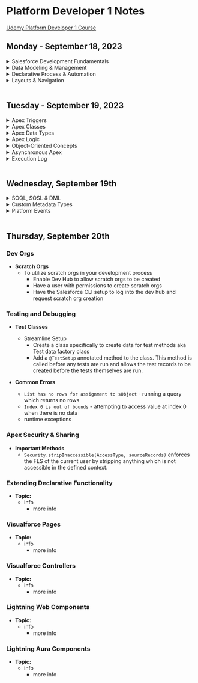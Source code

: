 # Platform Developer 1 Notes

[Udemy Platform Developer 1 Course](https://bah.udemy.com/course/salesforce-developer/learn/lecture/34602170#overview)

<be>

## Monday - September 18, 2023

<details>
	<summary>Salesforce Development Fundamentals</summary>

- **Multi-tenant Environment Considerations:**
  - Unique URL for each environment
  - Governor limits on every user and every Salesforce org
      - Data retrieval, creation and manipulation
      - API limits
      - https://developer.salesforce.com/docs/atlas.en-us.apexcode.meta/apexcode/apex_gov_limits.htm

- **Model View Controller Architecture:**
  - Model: where data is saved
      - Custom and standard objects and fields
  - View: how data is visualized
      - UI, page layout, Visualforce pages, apps, tabs, LWC, css, images
  - Controller: how data is manipulated/logic
      - Custom Apex and Javascript, flows, processes, workflow rules, email alerts

</details>

<details>
	<summary>Data Modeling & Management</summary>
	
- **Relationships**
  - Master-detail
    - Creates a special type of parent-child relationship between this object **(the child, or "detail")** and another object (the parent, or "master") where:
      - The relationship field is required on all detail records.
      - The ownership and sharing of a detail record are determined by the master record.
      - When a user deletes the master record, all detail records are deleted.
      - You can create **rollup summary fields on the *master* record** to summarize the detail records.
    - The relationship field allows users to click on a lookup icon **on the child** to select a value from a popup list. The master object is the source of the values in the list.
  - Lookup
    - Creates a relationship that links this object to another object.
    - The relationship field allows users to click on a lookup icon **on the child** to select a value from a popup list. The other object is the source of the values in the list.  
  - Junction
    - Custom **child** object with two master-detail fields. The child object inherits ownership and sharing of the first master detail created on the child object.

- **Security**
  - Object & Field Access
    - Profile
    - Permission Sets & Permission Set Groups 
  -  Record Access
      - OWD (private, public read-only, public read/write, controlled by parent)
      - Sharing Rules & Role Hierarchy
   
- **Data Imports & Exports**
  - Data Import Wizard
    - Standard Actions: add new records, update existing records, or both
    - Max: 50,000 records
    - File Type: CSV
    - Match Salesforce ID or Name
  - Data Export Service
    - Export now or schedule monthly export
  - Apex Data Loader
    - Standard Actions: insert, update, upsert, delete, export, export all
    - Max: 5,000,000 records
    - File Type: CSV
    - Match by Salesforce ID

</details>

<details>
	<summary>Declarative Process & Automation</summary>

- **Flows**
  - Screen
  - Schedule-Triggered
    - once, daily, weekly
  - Record-Triggered
    -  Fast Field Updates: before the record is saved
    -  Actions & Related Records: after the record is saved
  - Platform Event-Trigger
  - Autolaunched

 - **Save Order of Execution**
  1. System Validation
  2. Before Save Flows
  3. Before Triggers
  4. System Validation (again) and Custom Validation Rules
  5. Duplicate Rules
  6. *Record is saved to the database but doesn’t commit yet*
  7. After Triggers
  8. Assignment Rules
  9. Auto-response Rules
  10. Workflow Rules
  11. *System validation and Apex triggers will fire again if a workflow rules updates a field.*
  12. Escalation Rules
  13. Flow Automation
  14. After Save Flows
  15. Commit all DML operations to the database
      - https://developer.salesforce.com/docs/atlas.en-us.apexcode.meta/apexcode/apex_triggers_order_of_execution.htm

</details>

<details>
	<summary>Layouts & Navigation</summary>

- **Page Layout**
  - Fields Visibility & Order for record type
  - Related Lists
  - Quick Actions & Buttons
 
- **Flexipage** 
  - Tab Order
  - Component Visibility
  - Components: Screen-flow, Chatter, Highlight Panel, List View, Path, Record Detail, Related Lists, Custom LWC, etc.

</details>

<br>

## Tuesday - September 19, 2023

<details>
	<summary>Apex Triggers</summary>
    
- **Trigger Syntax**
  ```apex
  trigger TriggerName on sObjectName (trigger_event_context) {
  
      // Trigger.New is a list of records that were just created
      // Trigger.Old provides the old version of sObjects before they were updated in update triggers or a list of deleted sObjects in delete triggers
      // include logic in handler class and methods so the trigger class is logic-less
  
      HandlerClass.handlerMethod(Trigger.New);
  }
  ```
  
- **Trigger Event Context**

  - ```before insert```, ```before update```, ```before delete```
  	- no update needed since record has not been committed to database
   
  - ```after insert```, ```after update```, ```after delete```, ```after undelete```
  	- need updated since record has already been committed to database

- **Context Variables**
  - ```Trigger.New``` returns a list of the new versions of the sObject records
  	- available in ```insert```, ```update```, ```undelete```
   	- records can only be modified in ```before``` triggers
      
  - ```Trigger.newMap``` returns new map of IDs to the new versions of the sObject records
	- available in ```before insert```,```after insert```,```after update```,```after undelete```
    
  - ```Trigger.Old``` returns a list of the old versions of the sObject records
  	- available in ```update``` and ```delete``` triggers
     
   - ```Trigger.oldMap``` returns map of IDs to the old versions of the sObject records
   		- available in ```update``` and ```delete``` triggers 


- **Best Practices**
  - Only use triggers if no declarative options work
  - Use only one trigger per object.
  	- You can then use context-specific handler methods within triggers to create logic-less triggers
  - Control triggers with declarative functionality.
  	- Allow admins to access custom metadata or custom setting that  can turn triggers on/off.
</details>
	
<details>
	<summary>Apex Classes</summary>
     
- **Class Definition Syntax**
  ```apex
  // Access Modifiers:
  private | public | global

  // Interface:
  [ virtual | abstract ]

  // Sharing Context: with sharing specifies the sharing rules for the current user to be taken into account for a class
  [ with sharing | without sharing]

  // Implements an interface
  // Extends this class with the functionality of another class
  class ClassName [implements InterfaceNameList] [extends ClassName2] { ... }
  ```
  
- **Class Capabilities**
   - Can be used to create 
  	- Trigger Handlers
   	- Controllers for LWC and Visualforce
   	- Invokable methods for flows and process builder to call
   	- Web services methods for external services to call
 
- **Method Definition Syntax**
  ```apex
  [public | private | protected | global] [override] [static] [ data_type | void ] method_name(input parameters) {
	// The body of the method
  	return;
  }
  ```
- **Access Modifiers and Key Words**
	- global: Can be accessed by any code in your salesforce org. If a method or variable is declared as global, the class must also be global.
   	- private: Can only be accessible in the class it was created in 
 	- protected: Accessible to any inner classes in the defining Apex class, and to the classes that extend the defining Apex class
  	- public: Can be accessed by code in the same namespace  
	- static: Before an object of a class is created, all static member variables in a class are initialized, and all static initialization code blocks are executed. These items are handled in the order in which they appear in the class.
  	- this: use with instance/non-static variables 


</details>


<details>
	<summary>Apex Data Types</summary>

- **Primitive Data Types**
  - String
  - Boolean
  - Integer
  - Double/Decimal
  - Id
  - Date  
  - DateTime
  - Time
 
- **sObjects**
  - Standard and Custom Objects
  - Constructor parameters can include field values
  - Instantiate an object:
    ```apex
    Account acc = new Account(Name = 'Name');
    ```
   
- **Arrays**
  - List
    - Instantiate a list:
      ```apex
      List<String> stringList = new List<String>();
      
      Account[] accountList = new Account[](testAccount1, testAccount2);
      ```
    - Iterate through a list:
      ```apex
      for (datatype element : list) { ... }
      ```
  - Set: unordered collection without duplicates
      - Instantiate a set:
       ```apex
       Set<Integer> intSet = new Set<Integer>(1, 2, 3);
       ````
  - Map: a collection of key and value pairs
      - Instantiate a map:
       ```apex
       Map<String, String> stringMap = new Map<String, String>();
      
       Map<Integer, String> populatedMap = new Map<Integer, String>(1 => 'First, 3 => 'Third');
       ```` 
</details>
    
<details>
	<summary>Apex Logic</summary>

- **Control Flow Statements**
	- if, else if and else statements
 	- for loops
  	- for loops for arrays or sets
  	- for loops for soql query
  	- while loop
  	- do {...} while loops (will run at least once)
  	- ternary operator
  	  ```apex
  	  variable = condition ? if true action : if false action
  	  ```
  	- switch statements (can only be run on strings, ints, and sObjects)
  	  ```apex
  	  switch on variable {
  	  	when 'variable value' {
				// logic
  	  	}
  	  	when else {
  	  		// logic
  	  	}
  	  }
  	  ```
  	  
- **Exception Handling**
	- Try/catch block
  ```apex
  try {
  	// something you think could fail or error
  } catch ( Exception ex ){
  	throw ex;
  
  	// to call custom exception method:
  	TriggerHandlerClass.throwException(ex.getMessage());
  } 
  ```
	- Custom Exception Class
   
   ```apex
   public class AccountTriggerException extends Exception {}
   ```
    
  - Custom Exception Method 
    
  ```apex
    public static void throwException(String message){
  	System.debug(message);
    	throw new AccountTriggerException(message);
  }
  ```
  - allorNone boolean: false allows partial success if an error is thrown.
  ```apex
  Database.insert(recordToInsert, allOrNone, accessLevel);
  ```

- **Methods of Invoking Apex**
  - Database Trigger, Anonymous Apex, Asynchronous Apex, Web Services, Email Services, Visualforce controllers and Lightning components   

- **Anonymous Apex**
	- Use the “Execute Anonymous” functionality of the Developer Console
 	- Utilise the REST API “executeAnonymous” endpoint
  	- Use the Salesforce CLI “force:apex:execute” command 
 

</details>
    
<details>
	<summary>Object-Oriented Concepts</summary>

- **Salesforce vs. Apex Objects:**
  - Salesforce:
    - Standard and custom objects are built declaratively and used to organize the data we store in the org.
  - Apex: 
    - Apex objects are developed programmatically and used to organize reusable methods and variables.
   
- **Constructor**
	- located near the top of the class
 	- best practice to include a constructor with no arguments
  	- you will likely need to assign ```this.arg = arg;```  


- **Instantiation**
```apex
  data_type variableName = new constructor (parameters);
```

- **Variables**
	- All variables are initialized to null by default
 	- Parallel blocks can use the same variable name
  	- Sub-blocks cannot redeclare a parent's block variable name
  	- Can be declare at any point in a block

- **Subclasses**
	- inheritance and polymorphism   
    
</details>


<details>
	<summary>Asynchronous Apex</summary>
    
- **Reasons to Program Asynchronously**
  - Processing a very large number of records. Limits are larger for asynchronous than synchronous processes
  - Making Callouts to external web services
  - Create better faster user experience

- **Future Methods**
  - Syntax
  	- must include ```@future static void```  
  ```apex
   @future
   static void myFutureMethod (Set<Id> ids){
  	// query for records using Salesforce Ids
  	// loop through records and perform logic
   } 
   ```
  - Limitations:
  	- Parameters must be primitive data types. You cannot pass objects as parameters to future methods
   	- No execution tracking and no jobId
    	- You cannot chain future methods and have one call another.

- **Batch Apex Class**
  - Syntax
    ```apex
    global class BatchableClass implements Database.Batchable<sObjects> {

    	global Database.QueryLocator start(Database.BatchableContext bc) {
    		// query for records
    	}

    	global void execute(Database.BatchableContext bc, List<sObject> scope){
    		// loop through records and process records
    	}
    	global void finish(Database.BatchableContext bc) {
			// perform actions after data is processed
    	}
    
    }
    ```
  	- Use this if you need to process a large number of records
     	- Processes 200 records at a time
  - Limitations:
  	- Troubleshooting can be hard
   	- Jobs are queued and subject to server availability

- **Queueable Apex**
	- Syntax
  		 ```apex
   		public class QueueableClass implements Queueable {
     			public void execute (QueueableContext context){
     				// loop through records
     				// call another method for the callout
     			}
     		}
  		 ```
 	- Benefits:
  		- Accepts non-primitive types as parameters
 		- Monitoring - Job Id is returned to identify the job and monitor the progress
  		- Chaining Jobs - You can chain one job to another job by starting a second job from a running job. This can be useful for sequential processing.
</details>	

<details>
	<summary>Execution Log</summary>


- **Execution Log**
  - EXECUTION_STARTED - first line in the execution log marks the execution started event
  - EXECUTION_FINISHED - last line is the execution finished event. Everything in between is the execution context
  - CODE_UNIT_STARTED - event marks when the code from the Execute Anonymous window was kicked off
    
- **Log Inspector**
	- Logging Levels: None, Error, Warn, Info, Debug, Fine, Finer, Finest
	- Open dev console and do actions in UI. Logs will be captured in the dev console automatically.
 	-  You can also run logs on a specific user and get the logs after the UI actions have been completed
    
- **Debug Logs Contains Info About**
	- Database changes
 	- HTTP callouts
 	- Apex errors
 	- Resources used by Apex
 	- Automated workflow processes, such as:
  		- Workflow rules
  		- Assignment rules
  		- Approval processes
  		- Validation rules
</details>	
 
<br>
    
## Wednesday, September 19th

<details>
	<summary>SOQL, SOSL & DML</summary>

- **DML**
  - Operations
    - ```update``` - use for after triggers
    - ```upsert``` create new and update existing records
    - ```delete```
    - ```undelete``` restores one or more existing sObject records from the recycling bin
    - ```merge``` merges up to three records of the same sObject type into one of the records, deletes the others, and re-parents any related records.
 - Best Practices
    - Always use DMLs with lists over single records
    - DML Governor's Limit: 150 per transaction

- **Salesforce Object Query Language (SOQL)**
	- Syntax: returns list of sObjects, single sObject, integer
   
   ```apex
   [
    SELECT one or more fields,
    	(SELECT fields
    	FROM Child Relationship Field Name or Custom Relationship Field Name with appeneded __r
   		)
   FROM an object
   WHERE filter statements and, optionally, results are ordered
   ]
    ```
	- Capabilities in Salesforce
 		- query in the query editor in the developer console
   		- query in apex code
     
     		```apex
       		Account[] parentAccounts = [SELECT Id, Name, Phone FROM Account WHERE Id IN :accountIdsSet];
       
       		// " :value " is needed on the right side of the comparison clause
       		// IN can only be used on a set and not a list
       		```
       
       		- query for related records that have a lookup relationship to the Account object
  			```apex
    		Account[] parentAccounts = [SELECT Id, Name, Phone,
							(SELECT Id, FirstName, LastName FROM Contacts)
							FROM Account WHERE Id IN :accountIdsSet];
    	
    		// Custom relationship fields, use CustomObject__r
    		// Standard relationship fields, use Child Relationship Name instead of Field Name
     		```

- **Salesforce Object Search Language (SOSL)**
	- Syntax: return type list of list of sObjecs
  	```apex
   	FIND {Search Query Text} // this line is required // apex uses ' ', query editor uses {}
   
  	[ IN SearchGroup ]
  	[ RETURNING FieldSpec [[ toLabel(fields) ] [ convertCurrency(Amount) ] [ FORMAT() ] ] ]
   	[ WITH DivisionFilter ]
   	[ WITH DATA CATEGORY DataCategorySpec ]
	[ WITH SNIPPET [ (target_length = n )] ]
   	[ WITH NETWORK NetworkIdSpec ]
   	[ WITH PricebookId ]
   	[ WITH METADATA ]
   	[ LIMIT n ] //default is 2,000 rows that can be returned

   	[ UPDATE [TRACKING], [VIEWSTAT] ] 
    ```
  	 - Example
  	 ```apex
  	 FIND {Booz Allen Hamilton}
  	 IN NAME FIELDS
  	 RETURNING Account(Id, Name, Phone), Opportunity(Id, Name, AccountId LIMIT 5)
  	 ```
    
- **Dynamic SOQL & SOSL**
	- Syntax: construct string with query line
   ```apex
   global static list<sObject> SOQL(List<String> fields, String sobjectType, String filterField, String filterValue){

   	String query = 'SELECT ';

    	// add fields to query
   	for (String field : fields){
   		query = query + field + ', ';
   	}

   	query = query.left(query.length() - 2 ); //removes last comma and space
   	query = query + ' FROM' + sobjectType;

   	if (filterField != null && filterField != '' && filterValue != null && filterValue != ''){
   			query = query + 'WHERE ' + filterField + ' = \'' + filterValue + '\'';
   
   			// WHERE filterField = 'filterValue'
   			//  backslash character (\) escapes characters in column names and string values in a predicate expression.

   			}
   	List<sObjects> results = Database.query(query);
   	return results;
   }
   ```
	- Use Cases
		- Don't know the exact field or conditions
		- Querying dynamic objects
    
- **Data Governor Limits**
	- Per-Transaction Apex Limits
		- Total number of records retrieved in SOQL: 50k
 		- Total number of SOQL queries: 100 Synchronous, 200 Asynchronous
   		- Total number of records retrieved by Database.getQueryLocator: 10k
     	- Total number of SOSL queries: 20
      	- Total number of records retrieved in SOSL: 2k
      	- Total number of DML statements: 150
      	- Total records processed by DML statements: 10k
     	- Maximum number of ```@future``` methods: 50
      	- Max Queue Jobs: 50 
     - Solution: Never put SOQL, SOSL, or DML statements in a loop! Bulkify!
 
    </details>
    
<details>
	<summary>Custom Metadata Types</summary>

- **Characteristics**
  - Similar to custom objects and custom settings
  - All records maintained in setup under custom metadata
  - ```__mdt``` suffix
  - Governor limits don't apply to queries on custom metadata records
  - Ideal for saving **stagnant/hardcoded values** and then query from apex code
  - Migrated with change sets or developer tools
  - Visibility: all apex code and APIs can use, only apex code in the same namespace, only apex code in the same managed package
  - Includes custom fields, validation rules, and page layout
  - Option to create a new record of the custom metadata type
  - Custom_Metadata_Type_Name__mdt to reference in apex

</details>
  
<details>
	<summary>Platform Events</summary>

- **Custom Platform Events**
  - Setup platform events in setup like custom objects
  - ```__e``` suffix for API name
  - Inserting platform event records (from a Flow, Apex, Process Builder) fires the event
  - Any automation listening to the event will run upon platform event insertions
  - Custom fields can be added to platform events
  - Listen and Fire Platform Events:
  	- Apex Triggers (can fire and subscribe)
    - Flows (can fire and subscribe)
    - Process Builder (can fire and subscribe)
    - Lightning Web Components (subscribe)
    - Apex (fire)
    - APIs (fire)


- **Subscribe & Publish Platform Events**
  - Publish Behavior:
  	- Publish After Commit: don't want event to fire if Apex fails
   	- Publish Immediately: the event will fire immediately even if Apex fails

</details>

<br>

## Thursday, September 20th

### Dev Orgs
- **Scratch Orgs**
	- To utilize scratch orgs in your development process
 		- Enable Dev Hub to allow scratch orgs to be created
   		- Have a user with permissions to create scratch orgs
     	- Have the Salesforce CLI setup to log into the dev hub and request scratch org creation

### Testing and Debugging
- **Test Classes**
	- Streamline Setup
 		-  Create a class specifically to create data for test methods aka Test data factory class
   		- Add a ```@TestSetup``` annotated method to the class. This method is called before any tests are run and allows the test records to be created before the tests themselves are run.

- **Common Errors**
	- ```List has no rows for assignment to sObject``` - running a query which returns no rows
 	- ```Index 0 is out of bounds``` - attempting to access value at index 0 when there is no data
  	- runtime exceptions 

### Apex Security & Sharing
- **Important Methods**
	- ```Security.stripInaccessible(AccessType, sourceRecords)``` enforces the FLS of the current user by stripping anything which is not accessible in the defined context.

### Extending Declarative Functionality
- **Topic:**
  - info
    - more info

### Visualforce Pages
- **Topic:**
  - info
    - more info
    
### Visualforce Controllers
- **Topic:**
  - info
    - more info
    
### Lightning Web Components
- **Topic:**
  - info
    - more info
    
### Lightning Aura Components
- **Topic:**
  - info
    - more info
